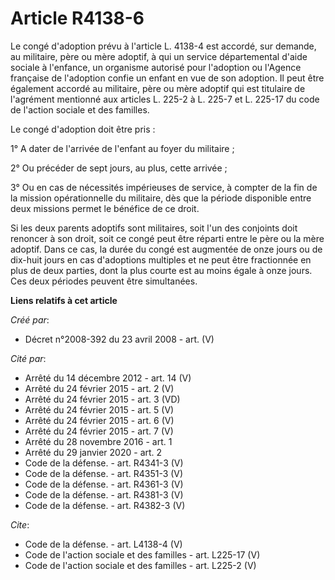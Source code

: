 # Article R4138-6

Le congé d'adoption prévu à l'article L. 4138-4 est accordé, sur demande, au militaire, père ou mère adoptif, à qui un
service départemental d'aide sociale à l'enfance, un organisme autorisé pour l'adoption ou l'Agence française de l'adoption
confie un enfant en vue de son adoption. Il peut être également accordé au militaire, père ou mère adoptif qui est titulaire
de l'agrément mentionné aux articles L. 225-2 à L. 225-7 et L. 225-17 du code de l'action sociale et des familles. 

Le congé d'adoption doit être pris : 

1° A dater de l'arrivée de l'enfant au foyer du militaire ; 

2° Ou précéder de sept jours, au plus, cette arrivée ; 

3° Ou en cas de nécessités impérieuses de service, à compter de la fin de la mission opérationnelle du militaire, dès que la
période disponible entre deux missions permet le bénéfice de ce droit. 

Si les deux parents adoptifs sont militaires, soit l'un des conjoints doit renoncer à son droit, soit ce congé peut être
réparti entre le père ou la mère adoptif. Dans ce cas, la durée du congé est augmentée de onze jours ou de dix-huit jours en
cas d'adoptions multiples et ne peut être fractionnée en plus de deux parties, dont la plus courte est au moins égale à onze
jours. Ces deux périodes peuvent être simultanées.

**Liens relatifs à cet article**

_Créé par_:

  - Décret n°2008-392 du 23 avril 2008 - art. (V)

_Cité par_:

  - Arrêté du 14 décembre 2012 - art. 14 (V)
  - Arrêté du 24 février 2015 - art. 2 (V)
  - Arrêté du 24 février 2015 - art. 3 (VD)
  - Arrêté du 24 février 2015 - art. 5 (V)
  - Arrêté du 24 février 2015 - art. 6 (V)
  - Arrêté du 24 février 2015 - art. 7 (V)
  - Arrêté du 28 novembre 2016 - art. 1
  - Arrêté du 29 janvier 2020 - art. 2
  - Code de la défense. - art. R4341-3 (V)
  - Code de la défense. - art. R4351-3 (V)
  - Code de la défense. - art. R4361-3 (V)
  - Code de la défense. - art. R4381-3 (V)
  - Code de la défense. - art. R4382-3 (V)

_Cite_:

  - Code de la défense. - art. L4138-4 (V)
  - Code de l'action sociale et des familles - art. L225-17 (V)
  - Code de l'action sociale et des familles - art. L225-2 (V)
